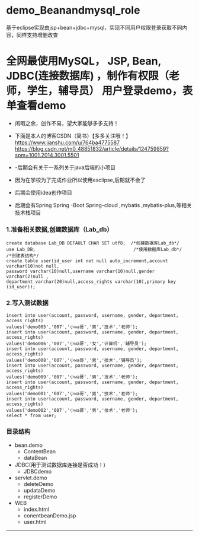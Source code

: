 # demo_Beanandmysql_role
基于eclipse实现由jsp+bean+jdbc+mysql，实现不同用户权限登录获取不同内容，同样支持增删改查
# 全网最使用MySQL， JSP, Bean, JDBC(连接数据库) ，制作有权限（老师，学生，辅导员） 用户登录demo，表单查看demo


- 闲暇之余，创作不易，望大家能够多多支持！
- 下面是本人的博客CSDN（简书）【多多关注哦！】
 https://www.jianshu.com/u/764ba4775587
  https://blog.csdn.net/m0_48851832/article/details/124759859?spm=1001.2014.3001.5501

 

- -后期会有关于一系列关于java后端的小项目
- 因为在学校为了完成作业所以使用esclipse,后期就不会了
- 后期会使用idea创作项目
- 后期会有Spring  Spring -Boot  Spring-cloud ,mybatis ,mybatis-plus,等相关技术栈项目


### 1.准备相关数据,创建数据库（Lab_db）

```
create database Lab_DB DEFAULT CHAR SET utf8;  /*创建数据库Lab_db*/
use Lab_DB;                                     /*使用数据库Lab_db*/
/*创建表结构*/
create table user(id_user int not null auto_increment,account varchar(10)not null,
password varchar(10)null,username varchar(10)null,gender varchar(2)null ,
department varchar(20)null,access_rights varchar(10),primary key (id_user));
```

### 2.写入测试数据

```
insert into user(account, password, username, gender, department, access_rights)
values('demo005','007','小wa哥','男','技术','老师');
insert into user(account, password, username, gender, department, access_rights)
values('demo006','007','小wa哥','女','计算机','辅导员');
insert into user(account, password, username, gender, department, access_rights)
values('demo008','007','小wa哥','男','技术','辅导员');
insert into user(account, password, username, gender, department, access_rights)
values('demo009','007','小wa哥','男','技术','老师');
insert into user(account, password, username, gender, department, access_rights)
values('demo001','007','小wa哥','男','技术','老师');
insert into user(account, password, username, gender, department, access_rights)
values('demo002','007','小wa哥','男','技术','老师');
select * from user;
```

### 目录结构

- bean.demo	
  - ContentBean
  - dataBean
- JDBC(用于测试数据库连接是否成功！)
  - JDBCdemo
- servlet.demo
  - deleteDemo
  - updataDemo
  - registerDemo
- WEB
  - index.html
  - conentbeanDemo.jsp
  - user.html

---

